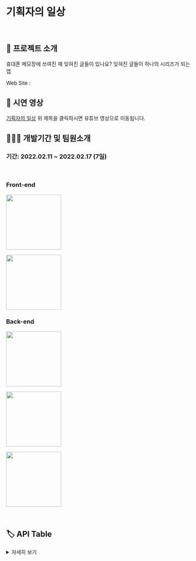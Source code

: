# 기획자의 일상

</br>

## 🤷 프로젝트 소개

 <p> 휴대폰 메모장에 쓰여진 채 잊혀진 글들이 있나요? 잊혀진 글들이 하나의 시리즈가 되는 앱 </p>
Web Site :
</br>

## 🎥 시연 영상

[기획자의 일상](https://www.youtube.com/watch?v=wNeTCqRpgZA&t=51s)
위 제목을 클릭하시면 유튜브 영상으로 이동됩니다.

## 🧑🏼‍💻 개발기간 및 팀원소개

### 기간: 2022.02.11 ~ 2022.02.17 (7일)

</br>

### Front-end

   <p><a href="https://github.com/ssseok" target="_blank"><img width="150"  src="https://img.shields.io/static/v1?label=React&message=%EB%B0%95%ED%98%84%EC%84%9D&color=61dafb&style=for-the-badge"/></a></p>
   <p><a href="https://github.com/ssseok" target="_blank"><img width="150"  src="https://img.shields.io/static/v1?label=React&message=이성운&color=61dafb&style=for-the-badge" /></a></p>
   
  
### Back-end
<p><a href="https://github.com/hyunjikeem" target="_blank"><img width="150"  src="https://img.shields.io/static/v1?label=Spring&message=김현지&color=08CE5D&style=for-the-badge" /></a></p>
   <p><a href="https://github.com/jableee" target="_blank"><img width="150"  src="https://img.shields.io/static/v1?label=Spring&message=김지성&color=08CE5D&style=for-the-badge" /></a></p>
   <p><a href="https://github.com/nklee6300" target="_blank"><img width="150"  src="https://img.shields.io/static/v1?label=Spring&message=이노규&color=08CE5D&style=for-the-badge" /></a></p>

</br>

## 🏷 API Table

<details>
 <summary>자세히 보기</summary>
 https://www.notion.so/249482fd1ce141a5920317630ec2119c?v=372578fe5ba84241b62d10f9779f3268

## 🔨사용한 기술 스택

<code> Front-end </code>

- React
- JavaScript
- CSS
- Axios

<code> Back-end </code>

- [Back-end 개발Page](https://github.com/jableee/mini_project_01)

<code>Tool</code>

- Git
- GitHub

## ⚒️ 1조 와이어 프레임 ⚒️

 <summary>자세히 보기</summary>
 https://www.figma.com/file/nkCyDCBSGArgi3OnViJWZn/%EA%B8%B0%ED%9A%8D%EC%9E%90%EC%9D%98-%EC%9D%BC%EC%83%81?node-id=0%3A1

## ✌🏻 개인 역할 및 트러블슈팅 해결과정

<code>박현석</code> 메인페이지,회원가입,로그인

<code>이성운</code> 메인페이지,영감노트페이지,메모페이지

<code>Trouble Shooting</code>[트러블 슈팅 해결과정](https://www.notion.so/f1000ddba8e44ede987c8590558bf693)

</br>

## 📝 후기 및 팀 노션 페이지

<code>박현석</code> BE와 FE가 협력하는 방법을 배우면서 어떻게 협업하면 좋은 지 API, 와이어 프레임은 어떻게 작성하면 좋은 지, 기능을 구현하기 전에 어떤 흐름으로 진행 되는 지 감을 잡을 수 있습니다. 제게 부족한 부분을 팀원분들께서 채워주시고 많이 배울 수 있는 과정이였습니다.

<code>이성운</code> 시간에 매우 쫓겼고, 결국에는 해야 했던 기능을 구현하지 못했다. 왜 시간에 쫓겼는지 왜 기능을 구현하지 못했는지도 알고 있지만 생략하겠다. 비록, 부실한 프로젝트로 마무리가 됐지만, 나쁜 경험은 아니었다. 굳이 말하자면, 좋은 경험이었다. 이 일주일의 경험 덕분에 앞으로 임할 프로젝트는 부실하지 않은 프로젝트를 만들 수 있을 거 같은 느낌이 든다.

<code>팀 노션 페이지</code> [기획자의 일상](https://www.notion.so/1-SA-5a65e2d02e3c4c4d923c9757653b97da)
